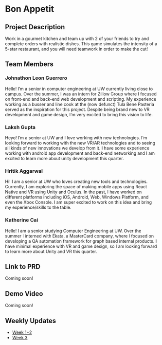 # Bon Appetit

## Project Description

Work in a gourmet kitchen and team up with 2 of your friends to try and complete
orders with realistic dishes. This game simulates the intensity of a 5-star
restaurant, and you will need teamwork in order to make the cut!

## Team Members

### Johnathon Leon Guerrero

Hello! I’m a senior in computer engineering at UW currently living close to
campus. Over the summer, I was an intern for Zillow Group where I focused on
front-end and back-end web development and scripting. My experience working as a
busser and line cook at the (now defunct) Tula Bene Pasteria served as the
inspiration for this project. Despite being brand new to VR development and game
design, I’m very excited to bring this vision to life.

### Laksh Gupta

Heyo! I’m a senior at UW and I love working with new technologies. I’m looking
forward to working with the new VR/AR technologies and to seeing all kinds of
new innovations we develop from it. I have some experience working with android
app development and back-end networking and I am excited to learn more about
unity development this quarter.

### Hritik Aggarwal

Hi! I am a senior at UW who loves creating new tools and technologies.
Currently, I am exploring the space of making mobile apps using React Native and
VR using Unity and Oculus. In the past, I have worked on different platforms
including iOS, Android, Web, Windows Platform, and even the Xbox Console. I am
super excited to work on this idea and bring my experience/skills to the table.

### Katherine Cai

Hello! I am a senior studying Computer Engineering at UW. Over the summer I 
interned with Ekata, a MasterCard company, where I focused on developing a QA
automation framework for graph based internal products. I have minimal experience
with VR and game design, so I am looking forward to learn more about Unity and VR 
this quarter. 

## Link to PRD

Coming soon!

## Demo Video

Coming soon!

## Weekly Updates

- [Week 1+2](https://uwrealitylab.github.io/xrcapstone22wi-team5/week1-2)
- [Week 3](https://uwrealitylab.github.io/xrcapstone22wi-team5/week3)
